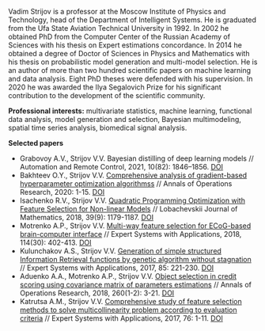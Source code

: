 Vadim Strijov is a professor at the Moscow Institute of Physics and Technology, head of the Department of Intelligent Systems. He is graduated from the Ufa State Aviation Technical University in 1992. In 2002 he obtained PhD from the Computer Center of the Russian Academy of Sciences with his thesis on Expert estimations concordance. In 2014 he obtained a degree of Doctor of Sciences in Physics and Mathematics with his thesis on probabilistic model generation and multi-model selection. He is an author of more than two hundred scientific papers on machine learning and data analysis. Eight PhD theses were defended with his supervision. In 2020 he was awarded the Ilya Segalovich Prize for his significant contribution to the development of the scientific community.

**Professional interests:** multivariate statistics, machine learning, functional data analysis, model generation and selection, Bayesian multimodeling, spatial time series analysis, biomedical signal analysis.

**Selected papers**
* Grabovoy A.V., Strijov V.V. Bayesian distilling of deep learning models // Automation and Remote Control, 2021, 10(82): 1846–1856. [DOI](https://doi.org/10.1134/S0005117921110023)
* Bakhteev O.Y., Strijov V.V. [Comprehensive analysis of gradient-based hyperparameter optimization algorithmss](http://strijov.com/papers/Bakhteev2017Hypergrad.pdf) // Annals of Operations Research, 2020: 1-15. [DOI](https://doi.org/10.1007/s10479-019-03286-z)
* Isachenko R.V., Strijov V.V. [Quadratic Programming Optimization with Feature Selection for Non-linear Models](https://link.springer.com/epdf/10.1134/S199508021809010X?author_access_token=Q-A4oqH27ACp4eqxC6FQM0ckSORA_DxfnEvY7GoQybbLXPk3x1qhoVWucZF2dso06f2ZdC5tLu64l_mTFC7nJEYFBhu5hMujsHHoiV01BH1MVkcRIRkC12mEMVlPJQUuwfFeLafZ5-vBGVwVcKewSA%3D%3D) // Lobachevskii Journal of Mathematics, 2018, 39(9): 1179-1187. [DOI](https://link.springer.com/epdf/10.1134/S199508021809010X)
* Motrenko A.P., Strijov V.V. [Multi-way feature selection for ECoG-based brain-computer interface](http://strijov.com/papers/MotrenkoStrijov2017ECoG_HL_2.pdf) // Expert Systems with Applications, 2018, 114(30): 402-413. [DOI](https://doi.org/10.1016/j.eswa.2018.06.054)
* Kulunchakov A.S., Strijov V.V. [Generation of simple structured Information Retrieval functions by genetic algorithm without stagnation](http://strijov.com/papers/Kulunchakov2014RankingBySimpleFun.pdf) // Expert Systems with Applications, 2017, 85: 221-230. [DOI](https://doi.org/10.1016/j.eswa.2017.05.019)
* Aduenko A.A., Motrenko A.P., Strijov V.V. [Object selection in credit scoring using covariance matrix of parameters estimations](http://strijov.com/papers/AduenkoObjectSelection_RV.pdf) // Annals of Operations Research, 2018, 260(1-2): 3-21. [DOI](https://doi.org/10.1007/s10479-017-2417-3)
* Katrutsa A.M., Strijov V.V. [Comprehensive study of feature selection methods to solve multicollinearity problem according to evaluation criteria](http://strijov.com/papers/Katrutsa2016QPFeatureSelection.pdf) // Expert Systems with Applications, 2017, 76: 1-11. [DOI](https://doi.org/10.1016/j.eswa.2017.01.048)
